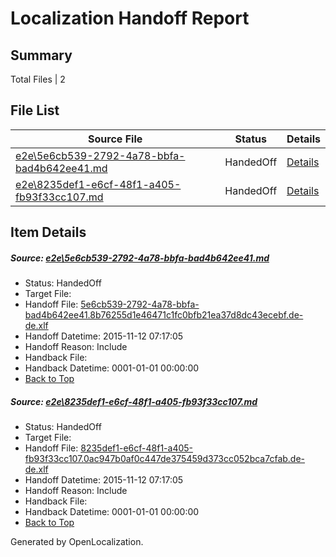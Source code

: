 # <a name='report-top'></a> Localization Handoff Report

## Summary
 Total Files | 2

## File List
 Source File | Status | Details 
 ----------- | ------ | ------- 
 [e2e\5e6cb539-2792-4a78-bbfa-bad4b642ee41.md](https://github.com/OpenLocalizationTest/oltest/blob/86130eabca4a4718cb4ed662da2b217a22919595/e2e/5e6cb539-2792-4a78-bbfa-bad4b642ee41.md) | HandedOff | [Details](#411f8d0199036cfda4643fa006cb8d7e24657d511)
 [e2e\8235def1-e6cf-48f1-a405-fb93f33cc107.md](https://github.com/OpenLocalizationTest/oltest/blob/86130eabca4a4718cb4ed662da2b217a22919595/e2e/8235def1-e6cf-48f1-a405-fb93f33cc107.md) | HandedOff | [Details](#b19c8fba9bbffd6d67296e98c92ba8b973d4607d2)

## Item Details
##### <a name='411f8d0199036cfda4643fa006cb8d7e24657d511'></a> Source: [e2e\5e6cb539-2792-4a78-bbfa-bad4b642ee41.md](https://github.com/OpenLocalizationTest/oltest/blob/86130eabca4a4718cb4ed662da2b217a22919595/e2e/5e6cb539-2792-4a78-bbfa-bad4b642ee41.md)
* Status: HandedOff
* Target File: 
* Handoff File: [5e6cb539-2792-4a78-bbfa-bad4b642ee41.8b76255d1e46471c1fc0bfb21ea37d8dc43ecebf.de-de.xlf](https://github.com/OpenLocalizationTestOrg/olhandoff/blob/1f074d00a69f54bf20880a33a4cb8c466ea3709e/ol-handoff/OpenLocalizationTestOrg/oltest.de-de/yanz/5e6cb539-2792-4a78-bbfa-bad4b642ee41.8b76255d1e46471c1fc0bfb21ea37d8dc43ecebf.de-de.xlf)
* Handoff Datetime: 2015-11-12 07:17:05
* Handoff Reason: Include
* Handback File: 
* Handback Datetime: 0001-01-01 00:00:00
* [Back to Top](#report-top)

##### <a name='b19c8fba9bbffd6d67296e98c92ba8b973d4607d2'></a> Source: [e2e\8235def1-e6cf-48f1-a405-fb93f33cc107.md](https://github.com/OpenLocalizationTest/oltest/blob/86130eabca4a4718cb4ed662da2b217a22919595/e2e/8235def1-e6cf-48f1-a405-fb93f33cc107.md)
* Status: HandedOff
* Target File: 
* Handoff File: [8235def1-e6cf-48f1-a405-fb93f33cc107.0ac947b0af0c447de375459d373cc052bca7cfab.de-de.xlf](https://github.com/OpenLocalizationTestOrg/olhandoff/blob/1f074d00a69f54bf20880a33a4cb8c466ea3709e/ol-handoff/OpenLocalizationTestOrg/oltest.de-de/yanz/8235def1-e6cf-48f1-a405-fb93f33cc107.0ac947b0af0c447de375459d373cc052bca7cfab.de-de.xlf)
* Handoff Datetime: 2015-11-12 07:17:05
* Handoff Reason: Include
* Handback File: 
* Handback Datetime: 0001-01-01 00:00:00
* [Back to Top](#report-top)


Generated by OpenLocalization.
